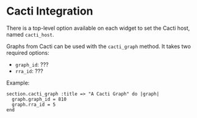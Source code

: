 # Cacti Integration

There is a top-level option available on each widget to set the Cacti host, named `cacti_host`.

Graphs from Cacti can be used with the `cacti_graph` method.  It takes two required options:

- `graph_id`: ???
- `rra_id`: ???

Example:

    section.cacti_graph :title => "A Cacti Graph" do |graph|
      graph.graph_id = 810
      graph.rra_id = 5
    end
